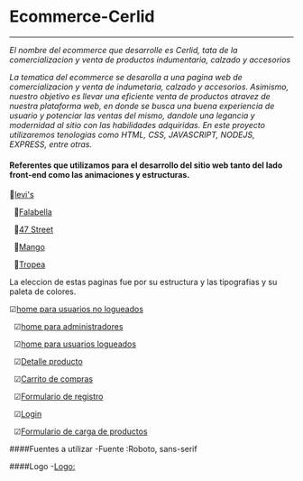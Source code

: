 
# Ecommerce-Cerlid
---
*El nombre del ecommerce que desarrolle es Cerlid, tata de la comercializacion y venta de productos indumentaria, calzado y  accesorios*

*La tematica del ecommerce se desarolla a una pagina web de comercializacion y venta de indumetaria, calzado y accesorios. Asimismo, nuestro objetivo es llevar una eficiente venta de productos atravez de nuestra plataforma web, en donde se busca una buena experiencia de usuario y potenciar las ventas del mismo, dandole una legancia y modernidad al sitio con las habilidades adquiridas. En este proyecto utilizaremos tenologias como HTML, CSS, JAVASCRIPT, NODEJS, EXPRESS, entre otras.*

#### Referentes que utilizamos para el desarrollo del sitio web tanto del lado front-end como las animaciones y estructuras.

  🔗[levi's](https://www.levi.com.ar/)


  &nbsp;
🔗[Falabella](https://www.falabella.com.ar/)


  &nbsp;
🔗[47 Street](https://www.47street.com.ar/)


  &nbsp;
🔗[Mango](https://shop.mango.com/)


  &nbsp;
🔗[Tropea](https://tropea.com.ar/)

La eleccion de estas paginas fue por su estructura y las tipografias y su paleta de colores.

  ☑[home para usuarios no logueados](https://github.com/Bel-ro/ecommerce-Cerlid/blob/master/wireframes/no-logueagos-home.png)


  &nbsp;
  ☑[home para administradores](https://github.com/Bel-ro/ecommerce-Cerlid/blob/master/wireframes/home-administradores.png)
  

  &nbsp;
  ☑[home para usuarios logueados](https://github.com/Bel-ro/ecommerce-Cerlid/blob/master/wireframes/home-logueados.png)
  

  &nbsp;
  ☑[Detalle producto](https://github.com/Bel-ro/ecommerce-Cerlid/blob/master/wireframes/detalle-producto.png)
  

  &nbsp;
  ☑[Carrito de compras](https://github.com/Bel-ro/ecommerce-Cerlid/blob/master/wireframes/carrito.png)
  

  &nbsp;
  ☑[Formulario de registro](https://github.com/Bel-ro/ecommerce-Cerlid/blob/master/wireframes/registro.png)
  
  
  &nbsp;
  ☑[Login](https://github.com/Bel-ro/ecommerce-Cerlid/blob/master/wireframes/login.png)
  
  
   &nbsp;
  ☑[Formulario de carga de productos](https://github.com/Bel-ro/ecommerce-Cerlid/blob/master/wireframes/agregar-productos.png)
  
  
  
   ####Fuentes a utilizar
   -Fuente :Roboto, sans-serif
   
   ####Logo
   -[Logo:](https://github.com/Bel-ro/ecommerce-Cerlid/blob/master/images/cerlid-Logo.png)
   
  
